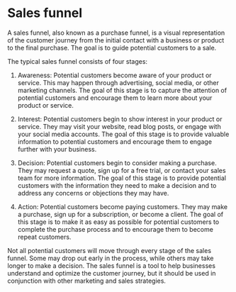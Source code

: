 # Sales funnel

A sales funnel, also known as a purchase funnel, is a visual representation of the customer journey from the initial contact with a business or product to the final purchase. The goal is to guide potential customers to a sale.

The typical sales funnel consists of four stages:

1. Awareness: Potential customers become aware of your product or service. This may happen through advertising, social media, or other marketing channels. The goal of this stage is to capture the attention of potential customers and encourage them to learn more about your product or service.

2. Interest: Potential customers begin to show interest in your product or service. They may visit your website, read blog posts, or engage with your social media accounts. The goal of this stage is to provide valuable information to potential customers and encourage them to engage further with your business.

3. Decision: Potential customers begin to consider making a purchase. They may request a quote, sign up for a free trial, or contact your sales team for more information. The goal of this stage is to provide potential customers with the information they need to make a decision and to address any concerns or objections they may have.

4. Action: Potential customers become paying customers. They may make a purchase, sign up for a subscription, or become a client. The goal of this stage is to make it as easy as possible for potential customers to complete the purchase process and to encourage them to become repeat customers.

Not all potential customers will move through every stage of the sales funnel. Some may drop out early in the process, while others may take longer to make a decision. The sales funnel is a tool to help businesses understand and optimize the customer journey, but it should be used in conjunction with other marketing and sales strategies.
